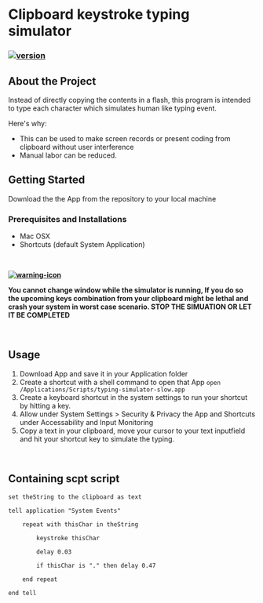 # Clipboard keystroke typing simulator




### [![version](https://img.shields.io/github/v/tag/philippetheis/clipboard-keystroke-simulator?color=26a1df&label=Latest%20Version&logo=Latest%20release&style=for-the-badge)](https://github.com/philippetheis/clipboard-keystroke-simulator/releases)


<!-- ABOUT THE PROJECT -->
## About the Project

Instead of directly copying the contents in a flash, this program is intended to type each character which simulates human like typing event. 

Here's why:

* This can be used to make screen records or present coding from clipboard without user interference
* Manual labor can be reduced.




<!-- GETTING STARTED -->
## Getting Started

Download the the App from the repository to your local machine

### Prerequisites and Installations

* Mac OSX
* Shortcuts (default System Application)


<br />

**[![warning-icon](https://img.shields.io/badge/WARNING-red?style=for-the-badge&color=ea004c)]()**

**You cannot change window while the simulator is running, If you do so the upcoming keys combination from your clipboard might be lethal and crash your system in worst case scenario. STOP THE SIMUATION OR LET IT BE COMPLETED**

<br />

## Usage

1. Download App and save it in your Application folder
2. Create a shortcut with a shell command to open that App ```open /Applications/Scripts/typing-simulator-slow.app```
3. Create a keyboard shortcut in the system settings to run your shortcut by hitting a key.
4. Allow under System Settings > Security & Privacy the App and Shortcuts under Accessability and Input Monitoring
5. Copy a text in your clipboard, move your cursor to your text inputfield and hit your shortcut key to simulate the typing.

<br />


## Containing scpt script

```applescript
set theString to the clipboard as texttell application "System Events"		repeat with thisChar in theString				keystroke thisChar				delay 0.03				if thisChar is "." then delay 0.47			end repeat	end tell
```

<!-- CONTRIBUTING -->
<!-- ## Contributing

Any contributions you make are **greatly appreciated**.

1. Fork the Project
2. Create your Feature Branch
3. Commit your Changes
4. Push to the Branch
5. Open a Pull Request -->




